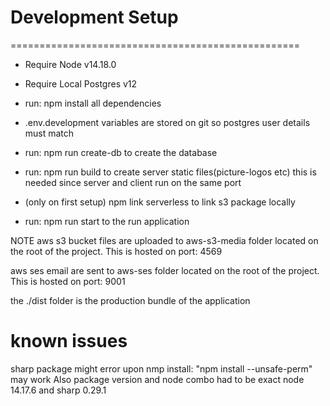 # Development Setup
==================================================
* Require Node v14.18.0

* Require Local Postgres v12

* run: npm install all dependencies

* .env.development variables are stored on git so postgres user details must match

* run: npm run create-db to create the database

* run: npm run build to create server static files(picture-logos etc) this is needed since server and client run on  the same port

* (only on first setup) npm link serverless to link s3 package locally

* run: npm run start  to the run application

NOTE
aws s3 bucket files are uploaded to aws-s3-media folder located on the root of the project. This is hosted on port: 4569

aws ses email are sent to aws-ses folder located on the root of the project. This is hosted on port: 9001

the ./dist folder is the production bundle of the application

# known issues
sharp package might error upon nmp install:  "npm install --unsafe-perm" may work
Also package version and node combo had to be exact node 14.17.6 and sharp 0.29.1
